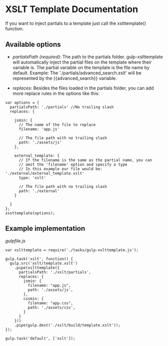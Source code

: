 # XSLT Template Documentation #

If you want to inject partials to a template just call the xslttemplate() function.

## Available options ##
- *partialsPath (required)*: The path to the partials folder. gulp-xslttemplate will automatically inject the partial files on the template where their variable is. The partial variable on the template is the file name by default. Example: The './partials/advanced_search.xslt' will be represented by the {{advanced_search}} variable.

- *replaces*: Besides the files loaded in the partials folder, you can add more replace rules in the options like this:

```
var options = {
  partialsPath: './partials' //No trailing slash
  replaces: {
    
    jsmin: {
      // The name of the file to replace
      filename: 'app.js'

      // The file path with no trailing slash
      path: './assets/js'
    },

    external_template: {
      // If the filename is the same as the partial name, you can
      // omit the 'filename' option and specify a type
      // In this example our file would be: './external/external_template.xslt'
      type: 'xslt'
       
      // The file path with no trailing slash
      path: './external'
    }

  }
};
xssttemplate(options);
```

## Example implementation ##
_gulpfile.js_
```
var xslttemplate = require('./tasks/gulp-xslttemplate.js');

gulp.task('xslt', function() {
  gulp.src('xslt/template.xslt')
    .pipe(xslttemplate({
      partialsPath: './xslt/partials',
      replaces: {
        jsmin: {
          filename: "app.js",
          path: './assets/js',
        },
        cssmin: {
          filename: "app.css",
          path: './assets/css',
        }
      }
    }))
    .pipe(gulp.dest('./xslt/build/template.xslt'));
});

gulp.task('default', ['xslt']);
```
